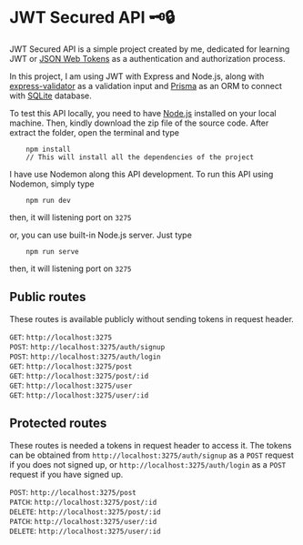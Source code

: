# JWT Secured API 🗝️🔒       

JWT Secured API is a simple project created by me, dedicated for learning JWT or [JSON Web Tokens](https://jwt.io/) as a authentication and authorization process.          


In this project, I am using JWT with Express and Node.js, along with [express-validator](https://express-validator.github.io/docs/) as a validation input and [Prisma](https://www.prisma.io/) as an ORM to connect with [SQLite](https://sqlite.org/index.html) database.      

To test this API locally, you need to have [Node.js](https://nodejs.org/en/) installed on your local machine. Then, kindly download the zip file of the source code. After extract the folder, open the terminal and type       

```Shell
	npm install
	// This will install all the dependencies of the project
```       


I have use Nodemon along this API development. To run this API using Nodemon, simply type     

```Shell
  	npm run dev
```          

then, it will listening port on `3275`       

or, you can use built-in Node.js server. Just type       

```Shell
  	npm run serve
```          

then, it will listening port on `3275`       

## Public routes         

These routes is available publicly without sending tokens in request header.         

`GET`: `http://localhost:3275`        
`POST`: `http://localhost:3275/auth/signup`          
`POST`: `http://localhost:3275/auth/login`         
`GET`: `http://localhost:3275/post`        
`GET`: `http://localhost:3275/post/:id`         
`GET`: `http://localhost:3275/user`       
`GET`: `http://localhost:3275/user/:id`       

## Protected routes        

These routes is needed a tokens in request header to access it. The tokens can be obtained from `http://localhost:3275/auth/signup` as a `POST` request if you does not signed up, or `http://localhost:3275/auth/login` as a `POST` request if you have signed up.          

`POST`: `http://localhost:3275/post`       
`PATCH`: `http://localhost:3275/post/:id`       
`DELETE`: `http://localhost:3275/post/:id`       
`PATCH`: `http://localhost:3275/user/:id`       
`DELETE`: `http://localhost:3275/user/:id`       
